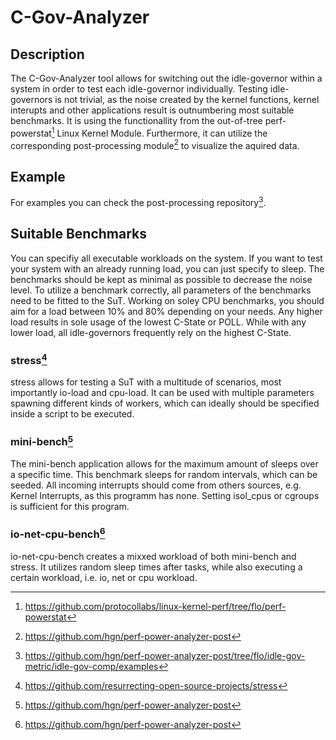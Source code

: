 # C-Gov-Analyzer

## Description

The C-Gov-Analyzer tool allows for switching out the idle-governor within a system in order to test each idle-governor individually.
Testing idle-governors is not trivial, as the noise created by the kernel functions, kernel interupts and other applications result is outnumbering most suitable benchmarks.
It is using the functionallity from the out-of-tree perf-powerstat[^1] Linux Kernel Module.
Furthermore, it can utilize the corresponding post-processing module[^2] to visualize the aquired data.

[^1]: https://github.com/protocollabs/linux-kernel-perf/tree/flo/perf-powerstat
[^2]: https://github.com/hgn/perf-power-analyzer-post

## Example

For examples you can check the post-processing repository[^6].

[^6]: https://github.com/hgn/perf-power-analyzer-post/tree/flo/idle-gov-metric/idle-gov-comp/examples


## Suitable Benchmarks

You can specifiy all executable workloads on the system.
If you want to test your system with an already running load, you can just specify to sleep.
The benchmarks should be kept as minimal as possible to decrease the noise level.
To utilize a benchmark correctly, all parameters of the benchmarks need to be fitted to the SuT.
Working on soley CPU benchmarks, you should aim for a load between 10% and 80% depending on your needs.
Any higher load results in sole usage of the lowest C-State or POLL.
While with any lower load, all idle-governors frequently rely on the highest C-State.

### stress[^3]

stress allows for testing a SuT with a multitude of scenarios, most importantly io-load and cpu-load.
It can be used with multiple parameters spawning different kinds of workers, which can ideally should be specified inside a script to be executed. 

[^3]: https://github.com/resurrecting-open-source-projects/stress

### mini-bench[^4]

The mini-bench application allows for the maximum amount of sleeps over a specific time.
This benchmark sleeps for random intervals, which can be seeded.
All incoming interrupts should come from others sources, e.g. Kernel Interrupts, as this programm has none. 
Setting isol_cpus or cgroups is sufficient for this program.

[^4]: https://github.com/hgn/perf-power-analyzer-post

### io-net-cpu-bench[^5]

io-net-cpu-bench creates a mixxed workload of both mini-bench and stress.
It utilizes random sleep times after tasks, while also executing a certain workload, i.e. io, net or cpu workload.

[^5]: https://github.com/hgn/perf-power-analyzer-post


